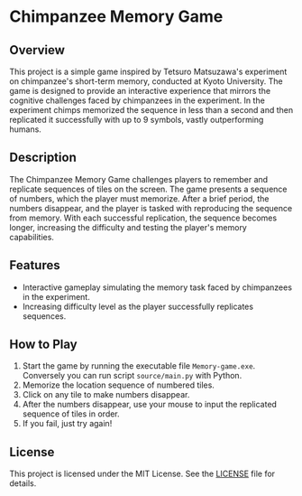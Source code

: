 # Chimpanzee Memory Game

## Overview

This project is a simple game inspired by Tetsuro Matsuzawa's experiment on chimpanzee's short-term memory, conducted at Kyoto University. The game is designed to provide an interactive experience that mirrors the cognitive challenges faced by chimpanzees in the experiment. In the experiment chimps memorized the sequence in less than a second and then replicated it successfully with up to 9 symbols, vastly outperforming humans.

## Description

The Chimpanzee Memory Game challenges players to remember and replicate sequences of tiles on the screen. The game presents a sequence of numbers, which the player must memorize. After a brief period, the numbers disappear, and the player is tasked with reproducing the sequence from memory. With each successful replication, the sequence becomes longer, increasing the difficulty and testing the player's memory capabilities.

## Features

- Interactive gameplay simulating the memory task faced by chimpanzees in the experiment.
- Increasing difficulty level as the player successfully replicates sequences.

## How to Play

1. Start the game by running the executable file `Memory-game.exe`. Conversely you can run script `source/main.py` with Python.
2. Memorize the location sequence of numbered tiles.
3. Click on any tile to make numbers disappear.
4. After the numbers disappear, use your mouse to input the replicated sequence of tiles in order.
5. If you fail, just try again!

## License

This project is licensed under the MIT License. See the [LICENSE](LICENSE) file for details.

